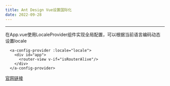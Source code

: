 ```yaml
---
title: Ant Design Vue设置国际化
date: 2022-09-28
---
```

---
在App.vue使用LocaleProvider组件实现全局配置，可以根据当前语言编码动态设置locale
```vue
  <a-config-provider :locale="locale">
    <div id="app">
      <router-view v-if="isRouterAlive"/>
    </div>
  </a-config-provider>
```
[官网链接](https://1x.antdv.com/components/locale-provider-cn#rice)